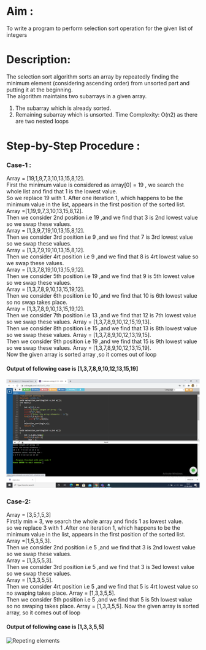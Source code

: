 # Aim :
To write a program to perform selection sort operation for the given list of integers
# Description:
The selection sort algorithm sorts an array by repeatedly finding the minimum element (considering ascending order) from unsorted part and putting it at the beginning.                                       
The algorithm maintains two subarrays in a given array.

1) The subarray which is already sorted.
2) Remaining subarray which is unsorted.
Time Complexity: O(n2) as there are two nested loops
# Step-by-Step Procedure : 
### Case-1 :
Array = [19,1,9,7,3,10,13,15,8,12].                                                                     
First the minimum value is considered as array[0] = 19 , we search the whole list and find that 1 is the lowest value.                                                                                       
So we replace 19 with 1. After one iteration 1, which happens to be the minimum value in the list, appears in the first position of the sorted list.                                                       
Array =[1,19,9,7,3,10,13,15,8,12].                                                                     
Then we consider 2nd position i.e 19 ,and we find that 3 is 2nd lowest value so we swap these values.   
Array = [1,3,9,7,19,10,13,15,8,12].                                                                     
Then we consider 3rd position i.e 9 ,and we find that 7 is 3rd lowest value so we swap these values.   
Array = [1,3,7,9,19,10,13,15,8,12].                                                                     
Then we consider 4rt position i.e 9 ,and we find that 8 is 4rt lowest value so we swap these values.   
Array = [1,3,7,8,19,10,13,15,9,12].                                                                     
Then we consider 5th position i.e 19 ,and we find that 9 is 5th lowest value so we swap these values.   
Array = [1,3,7,8,9,10,13,15,19,12].                                                                     
Then we consider 6th position i.e 10 ,and we find that 10 is 6th lowest value so no swap takes place.   
Array = [1,3,7,8,9,10,13,15,19,12].                                                                     
Then we consider 7th position i.e 13 ,and we find that 12 is 7th lowest value so we swap these values. 
Array = [1,3,7,8,9,10,12,15,19,13].                                                                     
Then we consider 8th position i.e 15 ,and we find that 13 is 8th lowest value so we swap these values. 
Array = [1,3,7,8,9,10,12,13,19,15].                                                                     
Then we consider 9th position i.e 19 ,and we find that 15 is 9th lowest value so we swap these values. 
Array = [1,3,7,8,9,10,12,13,15,19].                                                                     
Now the given array is sorted array ,so it comes out of loop
#### Output of following case is [1,3,7,8,9,10,12,13,15,19]
![Output](selection_sorting.png)
### Case-2:
Array = [3,5,1,5,3]                                                                                     
Firstly min = 3, we search the whole array and finds 1 as lowest value.                                 
so we replace 3 with 1 .After one iteration 1, which happens to be the minimum value in the list, appears in the first position of the sorted list.                                                       
Array =[1,5,3,5,3].                                                                     
Then we consider 2nd position i.e 5 ,and we find that 3 is 2nd lowest value so we swap these values.   
Array = [1,3,5,5,3].                                                                                   
Then we consider 3rd position i.e 5 ,and we find that 3 is 3ed lowest value so we swap these values.   
Array = [1,3,3,5,5].                                                                                   
Then we consider 4rt position i.e 5 ,and we find that 5 is 4rt lowest value so no swaping takes place. 
Array = [1,3,3,5,5].                                                                                   
Then we consider 5th position i.e 5 ,and we find that 5 is 5th lowest value so no swaping takes place. 
Array = [1,3,3,5,5].
Now the given array is sorted array, so it comes out of loop 
#### Output of following case is [1,3,3,5,5]
![Repeting elements](selection_sort_reprating_elements.png)
